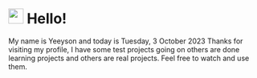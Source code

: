  <h1>
    <img src="https://emojis.slackmojis.com/emojis/images/1643510097/45343/hi.gif?1643510097" width="30"/> 
    Hello!
 </h1>
 <p>
    My name is Yeeyson and today is Tuesday, 3 October 2023
    Thanks for visiting my profile, I have some test projects going on others are done learning projects and others are real projects.
    Feel free to watch and use them.
 </p>